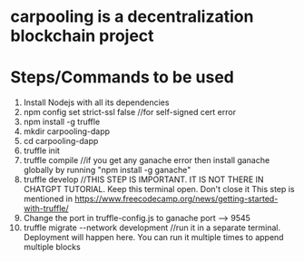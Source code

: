 # carpooling is a decentralization blockchain project
# Steps/Commands to be used 
1. Install Nodejs with all its dependencies
2. npm config set strict-ssl false //for self-signed cert error
3. npm install -g truffle
4. mkdir carpooling-dapp
5. cd carpooling-dapp
6. truffle init
7. truffle compile //if you get any ganache error then install ganache globally by running "npm install -g ganache"
8. truffle develop  //THIS STEP IS IMPORTANT. IT IS NOT THERE IN CHATGPT TUTORIAL. Keep this terminal open. Don't close it
   This step is mentioned in https://www.freecodecamp.org/news/getting-started-with-truffle/
10. Change the port in truffle-config.js to ganache port --> 9545
11. truffle migrate --network development  //run it in a separate terminal. Deployment will happen here. You can run it multiple times to append multiple blocks

